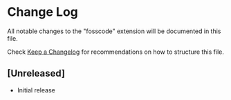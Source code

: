 # Change Log

All notable changes to the "fosscode" extension will be documented in this file.

Check [Keep a Changelog](http://keepachangelog.com/) for recommendations on how to structure this file.

## [Unreleased]

- Initial release